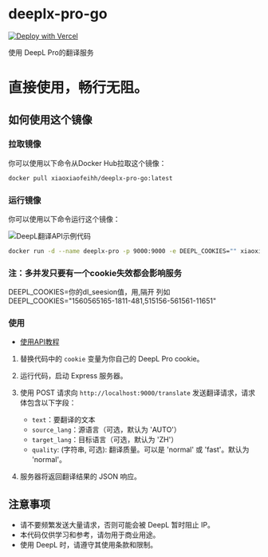 
# deeplx-pro-go


[![Deploy with Vercel](https://vercel.com/button)](https://vercel.com/new/clone?repository-url=https%3A%2F%2Fgithub.com%2Fxiaozhou26%2Fdeeplx-pro-go&env=DEEPL_COOKIES&project-name=deeplx-pro-go&repository-name=deeplx-pro-go)


使用 DeepL Pro的翻译服务

# 直接使用，畅行无阻。

## 如何使用这个镜像

### 拉取镜像

你可以使用以下命令从Docker Hub拉取这个镜像：

```bash
docker pull xiaoxiaofeihh/deeplx-pro-go:latest
```

### 运行镜像

你可以使用以下命令运行这个镜像：

![DeepL翻译API示例代码](https://jsd.cdn.zzko.cn/gh/xiaozhou26/tuph@main/images/2024-03-07%20120245.png)

```bash
docker run -d --name deeplx-pro -p 9000:9000 -e DEEPL_COOKIES="" xiaoxiaofeihh/deeplx-pro-go:latest
```
### 注：多并发只要有一个cookie失效都会影响服务
DEEPL_COOKIES=你的dl_seesion值，用,隔开
列如DEEPL_COOKIES="1560565165-1811-481,515156-561561-11651"

### 使用

- [使用API教程](https://github.com/xiaozhou26/deeplx/blob/main/API.md)


1. 替换代码中的 `cookie` 变量为你自己的 DeepL Pro cookie。
2. 运行代码，启动 Express 服务器。
3. 使用 POST 请求向 `http://localhost:9000/translate` 发送翻译请求，请求体包含以下字段：
   - `text`：要翻译的文本
   - `source_lang`：源语言（可选，默认为 'AUTO'）
   - `target_lang`：目标语言（可选，默认为 'ZH'）
   - `quality`: (字符串, 可选): 翻译质量。可以是 'normal' 或 'fast'。默认为 'normal'。

4. 服务器将返回翻译结果的 JSON 响应。

## 注意事项

- 请不要频繁发送大量请求，否则可能会被 DeepL 暂时阻止 IP。
- 本代码仅供学习和参考，请勿用于商业用途。
- 使用 DeepL 时，请遵守其使用条款和限制。

